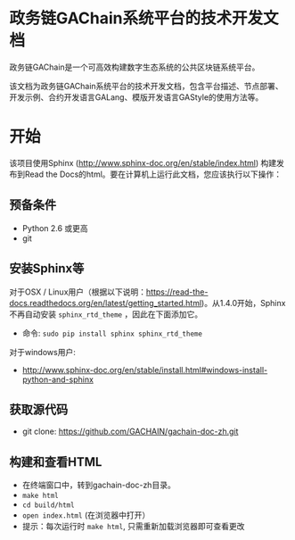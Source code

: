 # 政务链GAChain系统平台的技术开发文档

政务链GAChain是一个可高效构建数字生态系统的公共区块链系统平台。  

该文档为政务链GAChain系统平台的技术开发文档，包含平台描述、节点部署、开发示例、合约开发语言GALang、模版开发语言GAStyle的使用方法等。

开始
======================

该项目使用Sphinx (http://www.sphinx-doc.org/en/stable/index.html) 构建发布到Read the Docs的html。要在计算机上运行此文档，您应该执行以下操作：

预备条件
--------------------------------------------------------------------------------
* Python 2.6 或更高
* git

安装Sphinx等
--------------------------------------------------------------------------------
对于OSX / Linux用户（根据以下说明：https://read-the-docs.readthedocs.org/en/latest/getting_started.html)。从1.4.0开始，Sphinx不再自动安装 ``sphinx_rtd_theme`` ，因此在下面添加它。

* 命令: ``sudo pip install sphinx sphinx_rtd_theme``

对于windows用户:

* http://www.sphinx-doc.org/en/stable/install.html#windows-install-python-and-sphinx

获取源代码
--------------------------------------------------------------------------------
* git clone: https://github.com/GACHAIN/gachain-doc-zh.git

构建和查看HTML
--------------------------------------------------------------------------------
* 在终端窗口中，转到gachain-doc-zh目录。
* ``make html``
* ``cd build/html``
* ``open index.html`` (在浏览器中打开）
* 提示：每次运行时 ``make html``, 只需重新加载浏览器即可查看更改
